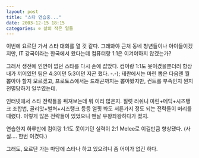 ```yaml
---
layout: post
title: "스타 연습중..."
date: 2003-12-15 18:15
categories: ⊙ 삶의 작은 일들
---
```


이번에 요르단 가서 스타 대회를 열 것 같다. 그래봐야 근처 동네 청년들이나 아이들이겠지만, IT 강국이라는 한국에서 왔다는데 컴퓨터랑 1:1은 이겨야하지 않겠는가?

그래서 생전에 인연이 없던 스타를 다시 손에 잡았다. 컴이랑 1:1도 못이겼을뿐더러 항상 내가 끼어있던 팀은 4:3이던 5:3이던 지곤 했다. -.-); 테란에서는 마린 뽑은 다음엔 뭘 뽑아야 할지 모르겠고, 프로토스에서는 드래곤까지는 뽑아봤지만, 컨트롤 부족인지 뭔지 전멸당하기 일쑤였는데.

인터넷에서 스타 전략들을 뒤져보는데 뭐 이리 많은지.
질럿 러쉬니 마린+메딕+시즈탱크 조합법, 골리앗+벌쳐+시즈탱크 등등 얼핏 봐도 서른가지 정도 되는 전략들이 머리를 때렸다. 이렇게 많은 전략들이 있었으니 맨날 우왕좌왕하다가 졌지.

연습한지 하루만에 컴이랑 1:1도 못이기던 실력이 2:1 Melee로 이길만큼 향상됐다. (사실.... 한번 이겼다.)

그래도, 요르단 가는 마당에 스타나 하고 있으려니 좀 어이가 없긴 하다.
       
